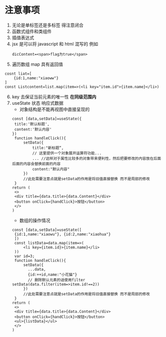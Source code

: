 # 注意事项

1. 无论是单标签还是多标签 得注意闭合
2. 函数式组件和类组件
3. 插值表达式
4. jsx 是可以将 javascript 和 html 混写的 例如
   ```
   dicContent=<span>flag为true</span>
   ```
5. 遍历数组 map 具有返回值

```
cosnt liat=[
    {id:1,name:"xiaoww"}
]
const Listcontent=list.map(item=>(<li key="item.id">{item.name}</li>)
```

6. key 去保证当前元素的唯一性 **在同级范围内**
7. useState 状态 响应式数据
   - 对象结构是不能再视图中直接呈现的
   ```
   const [data,setData]=useState({
    title:'默认标题',
    content:'默认内容'
   })
    function handleClick(){
        setData({
            title:"新标题“,
            // 这里提供一个对象展开运算符功能...
            ... //这样对于属性比较多的对象带来便利性，然后把要修改的内容放在后面 后面的内容会替换前面的内容
            content:"默认内容"
        })
        //此处需要注意点就是setData的作用是将旧值直接替换 而不是局部的修改
    }
   return (
    <>
    <div title={data.title>{data.Content}</div>
    <button onClick={handClick}>按钮</button>
    </>
   )
   ```
   - 数组的操作情况
   ```
   const [data,setData]=useState([
    {id:1,name:"xiaowu"}, {id:2,name:"xiaohua"}
    ])
    const listData=data.map(item=>(
        <li key={item.id}>{item.name}</li>
    ))
    var id=3;
    function handleClick(){
        setData({
          ...data,
          {id:++id,name:"小花猫"}
          // 删除默认元素的话使用filter setData(data.filter(item=>item.id!==2))
        })
        //此处需要注意点就是setData的作用是将旧值直接替换 而不是局部的修改
    }
   return (
    <>
    <div title={data.title>{data.Content}</div>
    <button onClick={handClick}>按钮</button>
    <ul>{listData}</ul>
    </>
   )
   ```
